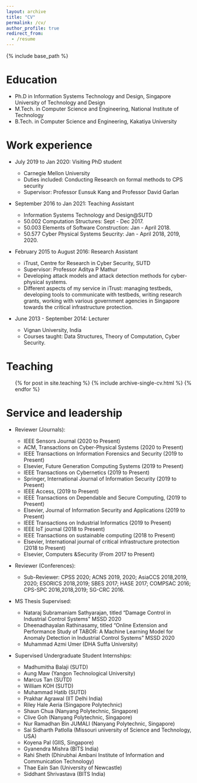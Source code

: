```yaml
---
layout: archive
title: "CV"
permalink: /cv/
author_profile: true
redirect_from:
  - /resume
---
```


{% include base_path %}

Education
======
* Ph.D in Information Systems Technology and Design, Singapore University of Technology and Design
* M.Tech. in Computer Science and Engineering, National Institute of Technology
* B.Tech. in Computer Science and Engineering, Kakatiya University


Work experience
======
* July 2019 to Jan 2020: Visiting PhD student 
  * Carnegie Mellon University
  * Duties included: Conducting Research on formal methods to CPS security
  * Supervisor: Professor Eunsuk Kang and Professor David Garlan

*  September 2016 to Jan 2021: Teaching Assistant 
    * Information Systems Technology and Design@SUTD
    * 50.002 Computation Structures: Sept - Dec 2017.
    * 50.003 Elements of Software Construction: Jan - April 2018.
    * 50.577 Cyber Physical Systems Seucrity: Jan - April 2018, 2019, 2020.

* February 2015 to August 2016: Research Assistant
    * iTrust, Centre for Research in Cyber Security, SUTD
    * Supervisor: Professor Aditya P Mathur
    * Developing attack models and attack detection methods for cyber-physical systems.
    * Different aspects of my service in iTrust: managing testbeds, developing tools to
communicate with testbeds, writing research grants, working with various government
agencies in Singapore towards the critical infrastructure protection.

* June 2013 - September 2014: Lecturer
    * Vignan University, India
    * Courses taught: Data Structures, Theory of Computation, Cyber Security. 

  
<!--   
Skills
======
* Skill 1
* Skill 2
  * Sub-skill 2.1
  * Sub-skill 2.2
  * Sub-skill 2.3
* Skill 3 -->

<!-- Publications
======
  <ul>{% for post in site.publications %}
    {% include archive-single-cv.html %}
  {% endfor %}</ul> -->
  
<!-- Talks
======
  <ul>{% for post in site.talks %}
    {% include archive-single-talk-cv.html %}
  {% endfor %}</ul> -->
  
Teaching
======
  <ul>{% for post in site.teaching %}
    {% include archive-single-cv.html %}
  {% endfor %}</ul>


  
Service and leadership
======
* Reviewer (Journals):
  *  IEEE Sensors Journal (2020 to Present)
  *  ACM, Transactions on Cyber-Physical Systems (2020 to Present)
  *  IEEE Transactions on Information Forensics and Security (2019 to Present)
  *  Elsevier, Future Generation Computing Systems (2019 to Present)
  *  IEEE Transactions on Cybernetics (2019 to Present)
  *  Springer, International Journal of Information Security (2019 to Present)
  *  IEEE Access, (2019 to Present)
  *  IEEE Transactions on Dependable and Secure Computing, (2019 to Present)
  *  Elsevier, Journal of Information Security and Applications (2019 to Present)
  *  IEEE Transactions on Industrial Informatics (2019 to Present)
  *  IEEE IoT journal (2018 to Present)
  *  IEEE Transactions on sustainable computing (2018 to Present)
  *  Elsevier, International journal of critical infrastructure protection (2018 to Present)
  *  Elsevier, Computers &Security (From 2017 to Present)

* Reviewer (Conferences):

  * Sub-Reviewer: CPSS 2020; ACNS 2019, 2020; AsiaCCS 2018,2019, 2020; ESORICS 2018,2019;
SBES 2017; HASE 2017; COMPSAC 2016; CPS-SPC 2016,2018,2019; SG-CRC 2016.

* MS Thesis Supervised:
  * Nataraj Subramaniam Sathyarajan, titled “Damage Control in Industrial Control Systems" MSSD 2020
  * Dheenadhayalan Rathinasamy, titled “Online Extension and Performance Study of TABOR: A Machine Learning Model for Anomaly Detection in Industrial Control Systems” MSSD 2020
  * Muhammad Azmi Umer (DHA Suffa University)
 

* Supervised Undergraduate Student Internships:
  * Madhumitha Balaji (SUTD)
  * Aung Maw (Yangon Technological University)
  * Marcus Tan (SUTD)
  * William KOH (SUTD)
  * Muhammad Hatib (SUTD)
  * Prakhar Agrawal (IIT Delhi India)
  * Riley Hale Aeria (Singapore Polytechnic)
  * Shaun Chua (Nanyang Polytechnic, Singapore)
  * Clive Goh (Nanyang Polytechnic, Singapore)
  * Nur Ramadhan Bin JUMALI (Nanyang Polytechnic, Singapore)
  * Sai Sidharth Patlolla (Missouri university of Science and Technology, USA)
  * Koyena Pal (GIIS, Singapore)
  * Gyanendra Mishra (BITS India) 
  * Rahi Sheth (Dhirubhai Ambani Institute of Information and Communication Technology)
  * Thae Eain San (University of Newcastle)
  * Siddhant Shrivastava (BITS India)

